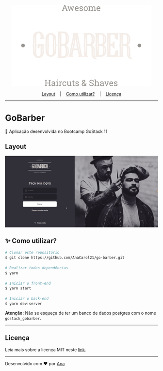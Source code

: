 <p align= "center">
<img src="https://github.com/AnaCarol21/go-barber/blob/master/gobarber-web/src/assets/logo.svg" />
</p>
<p align= "center">
  <a href="#layout">Layout</a> &nbsp;&nbsp;&nbsp;|&nbsp;&nbsp;&nbsp;
  <a href="#sparkles-como-utilizar">Como utilizar?</a> &nbsp;&nbsp;&nbsp;|&nbsp;&nbsp;&nbsp;
  <a href="#licença">Licença</a>
</p>  

---

# GoBarber
:rocket: Aplicação desenvolvida no Bootcamp GoStack 11

## Layout
<img src="https://github.com/AnaCarol21/go-barber/blob/master/assets/gobarber-web.gif" />

## :sparkles: Como utilizar?
```bash
# Clonar este repositório
$ git clone https://github.com/AnaCarol21/go-barber.git

# Realizar todas dependências
$ yarn

# Iniciar o front-end
$ yarn start

# Iniciar o back-end
$ yarn dev:server
```

**Atenção:** Não se esqueça de ter um banco de dados postgres com o nome `gostack_gobarber`.

---

## Licença

Leia mais sobre a licença MIT neste [link](https://github.com/AnaCarol21/go-barber/blob/master/LICENSE).

---

<p align="center">
  
  Desenvolvido com :heart: por [Ana](https://github.com/AnaCarol21)
  
</p>
